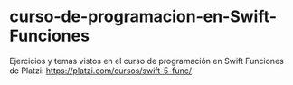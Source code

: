 # curso-de-programacion-en-Swift-Funciones
Ejercicios y temas vistos en el curso de programación en Swift Funciones de Platzi: https://platzi.com/cursos/swift-5-func/
